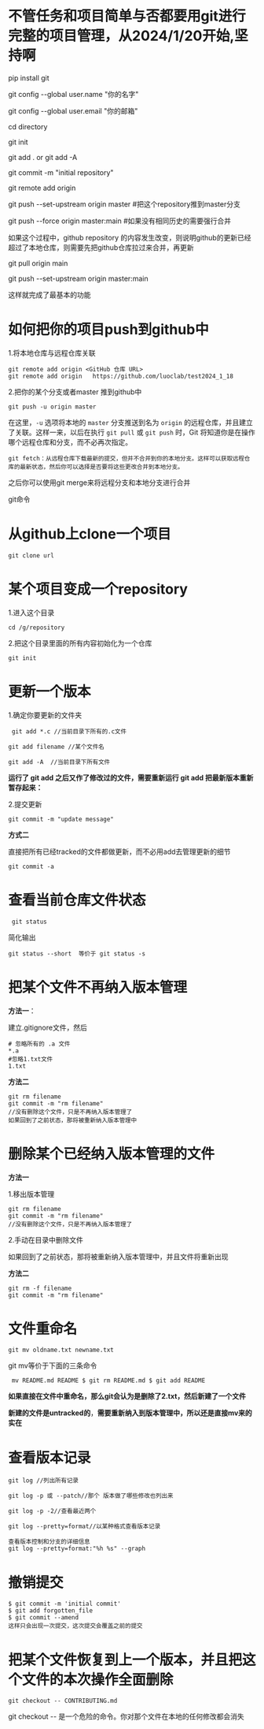 # 不管任务和项目简单与否都要用git进行完整的项目管理，从2024/1/20开始,坚持啊

pip install git 

git config --global user.name "你的名字"

git config --global user.email "你的邮箱"

cd directory

git init

git add . or git add -A

git commit -m "initial repository"

git remote add origin <GitHub repository URL>

git push --set-upstream origin master #把这个repository推到master分支

git push --force origin master:main #如果没有相同历史的需要强行合并

如果这个过程中，github repository 的内容发生改变，则说明github的更新已经超过了本地仓库，则需要先把github仓库拉过来合并，再更新

git pull origin main

git push --set-upstream origin master:main

这样就完成了最基本的功能





# 如何把你的项目push到github中

1.将本地仓库与远程仓库关联

```
git remote add origin <GitHub 仓库 URL>
git remote add origin	https://github.com/luoclab/test2024_1_18
```

2.把你的某个分支或者master 推到github中

```
git push -u origin master
```

 在这里，`-u` 选项将本地的 `master` 分支推送到名为 `origin` 的远程仓库，并且建立了关联。这样一来，以后在执行 `git pull` 或 `git push` 时，Git 将知道你是在操作哪个远程仓库和分支，而不必再次指定。 

```
git fetch：从远程仓库下载最新的提交，但并不合并到你的本地分支。这样可以获取远程仓库的最新状态，然后你可以选择是否要将这些更改合并到本地分支。
```

之后你可以使用git merge来将远程分支和本地分支进行合并

git命令

# 从github上clone一个项目

```
git clone url
```



# 某个项目变成一个repository

1.进入这个目录

```
cd /g/repository
```

2.把这个目录里面的所有内容初始化为一个仓库

```git
git init
```

# 更新一个版本

1.确定你要更新的文件夹

```
 git add *.c //当前目录下所有的.c文件
```

```
git add filename //某个文件名
```

```
git add -A	//当前目录下所有文件
```

**运行了 git add 之后又作了修改过的文件，需要重新运行 git add 把最新版本重新暂存起来：** 

2.提交更新

```
git commit -m "update message"
```

**方式二**

直接把所有已经tracked的文件都做更新，而不必用add去管理更新的细节

```
git commit -a
```



# 查看当前仓库文件状态

```
 git status 
```

简化输出

```
git status --short	等价于	git status -s
```

# 把某个文件不再纳入版本管理

**方法一**：

建立.gitignore文件，然后

```
# 忽略所有的 .a 文件
*.a
#忽略1.txt文件
1.txt
```

**方法二**

```
git rm filename
git commit -m "rm filename"
//没有删除这个文件，只是不再纳入版本管理了
如果回到了之前状态，那将被重新纳入版本管理中
```

# 删除某个已经纳入版本管理的文件

**方法一**

1.移出版本管理

```
git rm filename
git commit -m "rm filename"
//没有删除这个文件，只是不再纳入版本管理了
```

2.手动在目录中删除文件

如果回到了之前状态，那将被重新纳入版本管理中，并且文件将重新出现

**方法二**

```
git rm -f filename
git commit -m "rm filename"
```

# 文件重命名

```
git mv oldname.txt newname.txt
```

git mv等价于下面的三条命令

```
 mv README.md README $ git rm README.md $ git add README
```

**如果直接在文件中重命名，那么git会认为是删除了2.txt，然后新建了一个文件**

**新建的文件是untracked的**，**需要重新纳入到版本管理中，所以还是直接mv来的实在**



# 查看版本记录

```
git log //列出所有记录

```

```
git log -p 或 --patch//那个 版本做了哪些修改也列出来

```

```
git log -p -2//查看最近两个

```

```
git log --pretty=format//以某种格式查看版本记录

```

```
查看版本控制和分支的详细信息
git log --pretty=format:"%h %s" --graph

```



# 撤销提交

```
$ git commit -m 'initial commit'
$ git add forgotten_file
$ git commit --amend
这样只会出现一次提交，这次提交会覆盖之前的提交

```



# 把某个文件恢复到上一个版本，并且把这个文件的本次操作全面删除

```
git checkout -- CONTRIBUTING.md

```

  git checkout -- 是一个危险的命令。你对那个文件在本地的任何修改都会消失 



 
